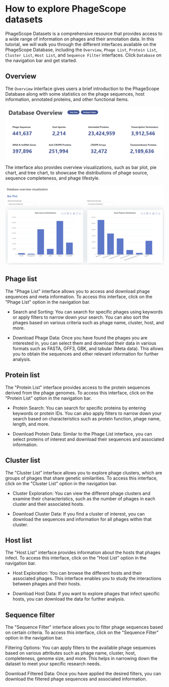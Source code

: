 # How to explore PhageScope datasets
PhageScope Datasets is a comprehensive resource that provides access to a wide range of information on phages and their annotation data. In this tutorial, we will walk you through the different interfaces available on the PhageScope Database, including the ``Overview``, ``Phage List``, ``Protein List``, ``Cluster List``, ``Host List``, and ``Sequence Filter`` interfaces. Click ``Database`` on the navigation bar and get started.

## Overview
The ``Overview`` interface gives users a brief introduction to the PhageScope Database along with some statistics on the phage sequences, host information, annotated proteins, and other functional items.

<div align=center><img src="https://github.com/deepomicslab/PhageScope/blob/main/Tutorial/DB_docs/DB_figures/overview1.png" width="1000"></div>

The interface also provides overview visualizations, such as bar plot, pie chart, and tree chart, to showcase the distributions of phage source, sequence completeness, and phage lifestyle.  
<div align=center><img src="https://github.com/deepomicslab/PhageScope/blob/main/Tutorial/DB_docs/DB_figures/overview2.png" width="1000"></div>

## Phage list
The "Phage List" interface allows you to access and download phage sequences and meta information. To access this interface, click on the "Phage List" option in the navigation bar.

+ Search and Sorting: You can search for specific phages using keywords or apply filters to narrow down your search. You can also sort the phages based on various criteria such as phage name, cluster, host, and more.

+ Download Phage Data: Once you have found the phages you are interested in, you can select them and download their data in various formats such as FASTA, GFF3, GBK, and tabular (Meta data). This allows you to obtain the sequences and other relevant information for further analysis.


## Protein list
The "Protein List" interface provides access to the protein sequences derived from the phage genomes. To access this interface, click on the "Protein List" option in the navigation bar.

+ Protein Search: You can search for specific proteins by entering keywords or protein IDs. You can also apply filters to narrow down your search based on characteristics such as protein function, phage name, length, and more.

+ Download Protein Data: Similar to the Phage List interface, you can select proteins of interest and download their sequences and associated information.

## Cluster list
The "Cluster List" interface allows you to explore phage clusters, which are groups of phages that share genetic similarities. To access this interface, click on the "Cluster List" option in the navigation bar.

+ Cluster Exploration: You can view the different phage clusters and examine their characteristics, such as the number of phages in each cluster and their associated hosts.

+ Download Cluster Data: If you find a cluster of interest, you can download the sequences and information for all phages within that cluster.

## Host list
The "Host List" interface provides information about the hosts that phages infect. To access this interface, click on the "Host List" option in the navigation bar.

+ Host Exploration: You can browse the different hosts and their associated phages. This interface enables you to study the interactions between phages and their hosts.

+ Download Host Data: If you want to explore phages that infect specific hosts, you can download the data for further analysis.

## Sequence filter
The "Sequence Filter" interface allows you to filter phage sequences based on certain criteria. To access this interface, click on the "Sequence Filter" option in the navigation bar.

Filtering Options: You can apply filters to the available phage sequences based on various attributes such as phage name, cluster, host, completeness, genome size, and more. This helps in narrowing down the dataset to meet your specific research needs.

Download Filtered Data: Once you have applied the desired filters, you can download the filtered phage sequences and associated information.


